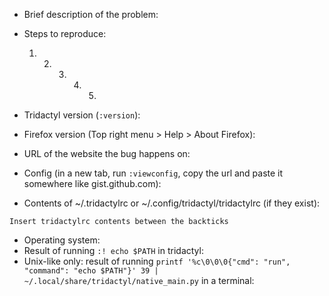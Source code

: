 <!--

Thanks for taking the time to file an issue. If you're short on time, please just delete all of this and file your issue. Otherwise, read on : )

# Making a feature request

Please search our `:help` page and through the other issues on this repository; then, delete all of this text and describe your feature.

# Reporting a bug / getting help

If you're opening this issue to report a bug with a specific site, please read and follow the "Settings that can fix websites" paragraph of the (troubleshooting steps)[https://github.com/cmcaine/tridactyl/tree/master/doc/troubleshooting.md] first.

If that does not solve your problem, please fill in the following template and then delete all the lines above it, and any other lines which you do not feel are applicable:

-->

*   Brief description of the problem:

*   Steps to reproduce:

    1. 2. 3. 4. 5.

*   Tridactyl version (`:version`):

*   Firefox version (Top right menu > Help > About Firefox):

*   URL of the website the bug happens on:

*   Config (in a new tab, run `:viewconfig`, copy the url and paste it somewhere like gist.github.com):

*   Contents of ~/.tridactylrc or ~/.config/tridactyl/tridactylrc (if they exist):

```
Insert tridactylrc contents between the backticks
```

<!-- If your bug is about Tridactyl's native executable, please add the following information: -->

*   Operating system:
*   Result of running `:! echo $PATH` in tridactyl:
*   Unix-like only: result of running `printf '%c\0\0\0{"cmd": "run", "command": "echo $PATH"}' 39 | ~/.local/share/tridactyl/native_main.py` in a terminal:
